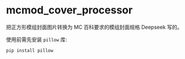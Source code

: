 # mcmod_cover_processor
把正方形模组封面图片转换为 MC 百科要求的模组封面规格
Deepseek 写的。

使用前需先安装 ````pillow```` 库:

````pip install pillow````
